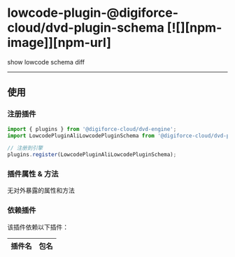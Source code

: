 # lowcode-plugin-@digiforce-cloud/dvd-plugin-schema [![][npm-image]][npm-url]

show lowcode schema diff

---

## 使用

### 注册插件
```jsx
import { plugins } from '@digiforce-cloud/dvd-engine';
import LowcodePluginAliLowcodePluginSchema from '@digiforce-cloud/dvd-plugin-schema';

// 注册到引擎
plugins.register(LowcodePluginAliLowcodePluginSchema);
```

### 插件属性 & 方法
无对外暴露的属性和方法

### 依赖插件
该插件依赖以下插件：

| 插件名 | 包名 |
| --- | --- |
